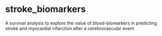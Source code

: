 # stroke_biomarkers
A survival analysis to explore the value of blood-biomarkers in predicting stroke and myocardial infarction after a cerebrovascular event
